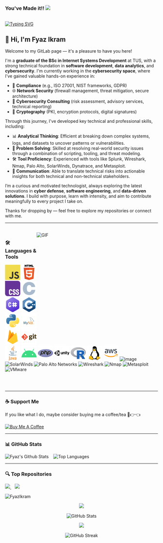 ### You've Made it!! <img src="https://media.giphy.com/media/hvRJCLFzcasrR4ia7z/giphy.gif" width="25px">
<br />
<a href="https://git.io/typing-svg"><img src="https://readme-typing-svg.demolab.com?font=Google+Sans+Code&pause=1000&color=F7F7F7&background=FFFFFF00&width=435&lines=Welcome+to+my+Github+Page!;My+Name+is+Fyaz+Ikram+;I+love+to+Code+%3C%2F%3E+....;Develop+%F0%9F%91%A8%F0%9F%8F%BB%E2%80%8D%F0%9F%92%BB+......;Teach+%F0%9F%93%9D+........;And+Inspire+new+ideas+%F0%9F%92%A1;I'm+very+passionate+about%3A;Cybersecurity+%E2%9A%A0%EF%B8%8E;DevSecOPS+%F0%9F%9B%A0%EF%B8%8F;Automation+%F0%9F%9A%80;Aviation+%E2%9C%88%EF%B8%8F" alt="Typing SVG" /></a>

## 👋 Hi, I'm Fyaz Ikram

Welcome to my GitLab page — it's a pleasure to have you here!

I'm a **graduate of the BSc in Internet Systems Development** at TUS, with a strong technical foundation in **software development**, **data analytics**, and **cybersecurity**. I'm currently working in the **cybersecurity space**, where I've gained valuable hands-on experience in:

- 🧩 **Compliance** (e.g., ISO 27001, NIST frameworks, GDPR)
- 🌐 **Network Security** (firewall management, threat mitigation, secure architecture)
- 🧠 **Cybersecurity Consulting** (risk assessment, advisory services, technical reporting)
- 🔐 **Cryptography** (PKI, encryption protocols, digital signatures)

Through this journey, I've developed key technical and professional skills, including:

- 📊 **Analytical Thinking**: Efficient at breaking down complex systems, logs, and datasets to uncover patterns or vulnerabilities.
- 🔧 **Problem Solving**: Skilled at resolving real-world security issues through a combination of scripting, tooling, and threat modeling.
- 🛠️ **Tool Proficiency**: Experienced with tools like Splunk, Wireshark, Nmap, Palo Alto, SolarWinds, Dynatrace, and Metasploit.
- 💬 **Communication**: Able to translate technical risks into actionable insights for both technical and non-technical stakeholders.

I’m a curious and motivated technologist, always exploring the latest innovations in **cyber defense**, **software engineering**, and **data-driven solutions**. I build with purpose, learn with intensity, and aim to contribute meaningfully to every project I take on.

Thanks for dropping by — feel free to explore my repositories or connect with me.

---

<br />

<img align="right" alt="GIF" src="https://github.com/abhisheknaiidu/abhisheknaiidu/blob/master/code.gif?raw=true" width="400" height="350" />

### 🛠️ Languages & Tools  

<p align="left">
  <!-- Programming/Dev stack (unchanged) -->
  <img height="50" src="https://raw.githubusercontent.com/github/explore/main/topics/javascript/javascript.png" alt="JavaScript" />
  <img height="50" src="https://raw.githubusercontent.com/github/explore/main/topics/html/html.png" alt="HTML" />
  <img height="50" src="https://raw.githubusercontent.com/github/explore/main/topics/css/css.png" alt="CSS" />
  <img height="50" src="https://raw.githubusercontent.com/github/explore/main/topics/c/c.png" alt="C" />
  <img height="50" src="https://raw.githubusercontent.com/github/explore/main/topics/csharp/csharp.png" alt="C#" />
  <img height="50" src="https://raw.githubusercontent.com/github/explore/main/topics/cpp/cpp.png" alt="C++" />
  <img height="50" src="https://raw.githubusercontent.com/github/explore/main/topics/python/python.png" alt="Python" />
  <img height="50" src="https://raw.githubusercontent.com/github/explore/main/topics/mysql/mysql.png" alt="MySQL" />
  <img height="50" src="https://raw.githubusercontent.com/github/explore/main/topics/firebase/firebase.png" alt="Firebase" />
  <img height="50" src="https://raw.githubusercontent.com/github/explore/main/topics/git/git.png" alt="Git" />
  <img height="50" src="https://raw.githubusercontent.com/github/explore/main/topics/java/java.png" alt="Java" />
  <img height="50" src="https://raw.githubusercontent.com/github/explore/main/topics/android/android.png" alt="Android" />
  <img height="50" src="https://raw.githubusercontent.com/github/explore/main/topics/php/php.png" alt="PHP" />
  <img height="50" src="https://raw.githubusercontent.com/github/explore/main/topics/unity/unity.png" alt="Unity" />
  <img height="50" src="https://raw.githubusercontent.com/github/explore/main/topics/r/r.png" alt="R" />
  <img height="50" src="https://raw.githubusercontent.com/github/explore/main/topics/linux/linux.png" alt="Linux" />
  <img height="50" src="https://raw.githubusercontent.com/github/explore/main/topics/aws/aws.png" alt="AWS" />

  <!-- Cybersecurity / Network Tools -->
  <img width="50" height="40" alt="image" src="https://github.com/user-attachments/assets/bb39c316-ac49-4b25-b864-050a3d7fb009" />
  <img height="50" src="https://images.icon-icons.com/2699/PNG/512/solarwinds_logo_icon_169738.png" alt="SolarWinds" />
  <img height="50" src="https://companieslogo.com/img/orig/PANW-4618d203.png?t=1720244493" alt="Palo Alto Networks" />
  <img height="50" src="https://e1.pngegg.com/pngimages/342/752/png-clipart-macos-app-icons-wireshark.png" alt="Wireshark" />
  <img height="50" src="https://www.myqnap.org/wp-content/uploads/nmap-logo.png" alt="Nmap" />
  <img height="50" src="https://www.kali.org/tools/metasploit-framework/images/metasploit-framework-logo.svg" alt="Metasploit" />
  <img height="50" src="https://e7.pngegg.com/pngimages/23/668/png-clipart-vm-logo-text-brand-logo-vmware-text-logo-thumbnail.png" alt="VMware" />
  <img height="50" src="https://www.devprojournal.com/wp-content/uploads/2021/10/dynatrace-logo.png" alt="" />
  <img height="50" src="https://encrypted-tbn0.gstatic.com/images?q=tbn:ANd9GcRIGLJUF2mKapkUggbszRihDaBg1b8bMphOjg&s" alt="" />
  <img height="50" src="https://cdn3.iconfinder.com/data/icons/database-29/100/database_data_storage_db_file-01-512.png" alt="" />
  <img height="50" src="https://cdn4.iconfinder.com/data/icons/logos-and-brands/512/144_Gitlab_logo_logos-512.png" alt="" />
  <img height="50" src="https://cdn-public.softwarereviews.com/production/favicons/offerings/7899/original/channels4_profile-removebg-preview.png" alt="" />
  <img height="50" src="https://cdn-public.softwarereviews.com/production/favicons/offerings/9448/original/256x256bb__40_-removebg-preview.png" alt="" />
  <img height="50" src="https://cdn11.bigcommerce.com/s-vf6hqg41u5/images/stencil/1280x1280/products/1355152/2138733/RSA_Security-Logo.wine__05397.1728317407.png?c=2" alt="" />
  <img height="50" src="https://avatars.slack-edge.com/2023-01-30/4714057317990_dc6950efe678de64e005_512.jpg" alt="" />
  <img height="40" src="https://wazuh.com/uploads/2016/05/ossec-post-icon.png" alt="" />
  <img height="40" src="https://www.automat-it.com/wp-content/uploads/2024/03/Algosec_cs.png" alt="" />
  <img height="40" src="https://thesecurityonion.co.uk/wp-content/uploads/2025/07/TSOMainLogo-Copy.jpg" alt="" />
  <img height="40" src="https://logos-world.net/wp-content/uploads/2021/06/Okta-Logo-2010.png" alt="" />
  <img height="40" src="https://www.asiapacificsecuritymagazine.com/wp-content/uploads/2017/12/ping-identity600x600.jpg" alt="" />
</p>


<br /><br />

---

### ☕ Support Me  

If you like what I do, maybe consider buying me a coffee/tea 🥺👉👈  
<a href="https://www.buymeacoffee.com/fyazikram8Y" target="_blank">
<br />
  <img src="https://cdn.buymeacoffee.com/buttons/v2/default-red.png" alt="Buy Me A Coffee" width="150">
</a>

---

### 📊 GitHub Stats

<p align="left">
  <img src="https://github-readme-stats.vercel.app/api?username=FQAIN&show_icons=true&include_all_commits=true&theme=dark&hide_border=true" alt="Fyaz's Github Stats" height="150"/>
  &nbsp;&nbsp;
  <img src="https://github-readme-stats.vercel.app/api/top-langs/?username=FQAIN&layout=compact&theme=dark&hide_border=true" alt="Top Languages" height="150"/>
</p>

---

### 🔍 Top Repositories

<p align="left">
  <a href="https://github.com/FQAIN/github-readme-stats">
    <img src="https://github-readme-stats.vercel.app/api/pin/?username=FQAIN&repo=GiddyGoat.CodeIgniter&theme=dark" height="130"/>
  </a>
  &nbsp;&nbsp;
  <a href="https://github.com/FQAIN/FQAIN.github.io">
    <img src="https://github-readme-stats.vercel.app/api/pin/?username=FQAIN&repo=SOAM-Sullimar-Academy-of-Music-Enigma-Crackers&theme=dark" height="130"/>
  </a>
</p>


<!-- Visitor Count -->
<p align="left">
  <img src="https://komarev.com/ghpvc/?username=FyazIkram&label=Profile%20Views&color=0e75b6&style=flat" alt="FyazIkram" />
</p>

<!-- GitHub Trophy -->
<p align="center">
  <img src="https://github-profile-trophy.vercel.app/?username=FyazIkram&theme=algolia&margin-w=15&no-frame=true" />
</p>

<!-- GitHub Stats -->
<p align="center">
  <img src="https://github-readme-stats.vercel.app/api?username=FQAIN&show_icons=true&locale=en&theme=algolia" alt="GitHub Stats" />
</p>

<!-- Top Skills -->
<p align="center">
  <img src="https://skillicons.dev/icons?i=python,java,js,html,css,cpp,linux,git,aws,docker,nmap,splunk" />
</p>

<!-- GitHub Streak -->
<p align="center">
  <img src="https://streak-stats.demolab.com?user=FQAIN&theme=algolia&hide_border=true" alt="GitHub Streak" />
</p>

